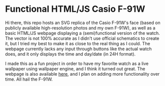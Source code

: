 # Functional HTML/JS Casio F-91W

Hi there, this repo hosts an SVG replica of the Casio F-91W's face (based on publicly available high-resolution photos and my own F-91W), as well as a basic HTML/JS webpage displaying a (semi)functional version of the watch. The vector is not 100% accurate as I didn't use official schematics to create it, but I tried my best to make it as close to the real thing as I could. The webpage currently lacks any input through buttons like the actual watch does, and it only displays the time and day/date (in 24H format).

I made this as a fun project in order to have my favorite watch as a live wallpaper using wallpaper engine, and I think it turned out great. The webpage is also available [here](https://f-91w.tony.md/), and I plan on adding more functionality over time. All hail the F-91W.
